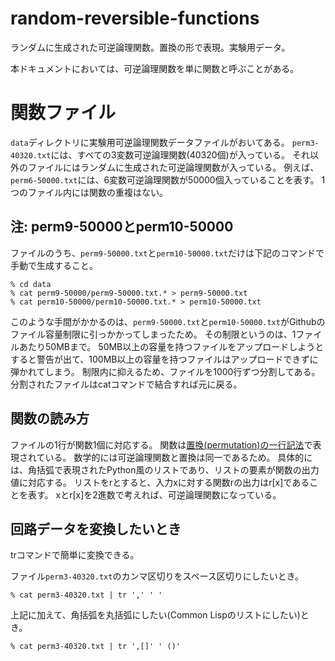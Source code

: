 # random-reversible-functions
ランダムに生成された可逆論理関数。置換の形で表現。実験用データ。

本ドキュメントにおいては、可逆論理関数を単に関数と呼ぶことがある。

# 関数ファイル

`data`ディレクトリに実験用可逆論理関数データファイルがおいてある。
`perm3-40320.txt`には、すべての3変数可逆論理関数(40320個)が入っている。
それ以外のファイルにはランダムに生成された可逆論理関数が入っている。
例えば、`perm6-50000.txt`には、6変数可逆論理関数が50000個入っていることを表す。
1つのファイル内には関数の重複はない。

## 注: perm9-50000とperm10-50000

ファイルのうち、`perm9-50000.txt`と`perm10-50000.txt`だけは下記のコマンドで手動で生成すること。

```
% cd data
% cat perm9-50000/perm9-50000.txt.* > perm9-50000.txt
% cat perm10-50000/perm10-50000.txt.* > perm10-50000.txt
```

このような手間がかかるのは、`perm9-50000.txt`と`perm10-50000.txt`がGithubのファイル容量制限に引っかかってしまったため。
その制限というのは、1ファイルあたり50MBまで。
50MB以上の容量を持つファイルをアップロードしようとすると警告が出て、100MB以上の容量を持つファイルはアップロードできずに弾かれてしまう。
制限内に抑えるため、ファイルを1000行ずつ分割してある。
分割されたファイルはcatコマンドで結合すれば元に戻る。

## 関数の読み方

ファイルの1行が関数1個に対応する。
関数は[置換(permutation)の一行記法](https://ja.wikipedia.org/wiki/置換_(数学))で表現されている。
数学的には可逆論理関数と置換は同一であるため。
具体的には、角括弧で表現されたPython風のリストであり、リストの要素が関数の出力値に対応する。
リストをrとすると、入力xに対する関数rの出力はr[x]であることを表す。
xとr[x]を2進数で考えれば、可逆論理関数になっている。

## 回路データを変換したいとき

trコマンドで簡単に変換できる。

ファイル`perm3-40320.txt`のカンマ区切りをスペース区切りにしたいとき。

```
% cat perm3-40320.txt | tr ',' ' '
```

上記に加えて、角括弧を丸括弧にしたい(Common Lispのリストにしたい)とき。


```
% cat perm3-40320.txt | tr ',[]' ' ()'
```
